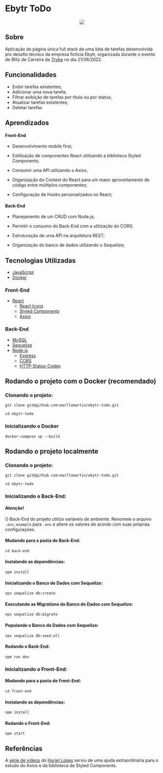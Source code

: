# Ebytr ToDo

<div align="center">
<img src=https://i.imgur.com/3MpfU57.png>
</div>

## Sobre
Aplicação de página única full stack de uma lista de tarefas desenvolvida pro desafio técnico da empresa fictícia Ebytr, organizada durante o evento de Blitz de Carreira da [Trybe](https://www.betrybe.com/) no dia 21/06/2022.

## Funcionalidades
- Exibir tarefas existentes;
- Adicionar uma nova tarefa;
- Filtrar exibição de tarefas por título ou por status;
- Atualizar tarefas existentes;
- Deletar tarefas


## Aprendizados

#### Front-End

   * Desenvolvimento mobile first;

   * Estilização de componentes React utilizando a biblioteca Styled Components;
    
   * Consumir uma API utilizando o Axios;

   * Organização do Context do React para um maior aproveitamento de código entre múltiplos componentes;

   * Configuração de Hooks personalizados no React;
   
#### Back-End

  * Planejamento de um CRUD com Node.js;

  * Permitir o consumo do Back-End com a utilização do CORS;

  * Estruturação de uma API na arquitetura REST;

  * Organização do banco de dados utilizando o Sequelize;


## Tecnologias Utilizadas
* [JavaScript](https://www.javascript.com/)
* [Docker](https://www.docker.com/)
### Front-End
* [React](https://reactjs.org/)
  * [React Icons](https://react-icons.github.io/react-icons/)
  * [Styled Components](https://styled-components.com/)
  * [Axios](https://axios-http.com/ptbr/docs/intro)

### Back-End
* [MySQL](https://www.mysql.com/)
* [Sequelize](https://sequelize.org/)
* [Node.js](https://nodejs.org/en/)
  * [Express](https://expressjs.com/pt-br/)
  * [CORS](https://www.npmjs.com/package/cors)
  * [HTTP-Status-Codes](https://www.npmjs.com/package/http-status-codes)

## Rodando o projeto com o Docker (recomendado)

### Clonando o projeto:
```
git clone git@github.com:marllomartin/ebytr-todo.git

cd ebytr-todo
```
### Inicializando o Docker
```
docker-compose up --build
```

## Rodando o projeto localmente

### Clonando o projeto:
```
git clone git@github.com:marllomartin/ebytr-todo.git

cd ebytr-todo
```


### Inicializando o Back-End:
#### Atenção!
O Back-End do projeto utiliza variáveis de ambiente. Renomeie o arquivo `.env.example` para `.env` e altere os valores de acordo com suas próprias configurações.

#### Mudando para a pasta de Back-End:
```
cd back-end
```
#### Instalando as dependências:
```
npm install
```
#### Inicializando o Banco de Dados com Sequelize:
```
npx sequelize db:create
```
#### Executando as Migrations do Banco de Dados com Sequelize:
```
npx sequelize db:migrate
```
#### Populando o Banco de Dados com Sequelize:
```
npx sequelize db:seed:all
```
#### Rodando o Back-End:
```
npm run dev
```

### Inicializando o Front-End:
#### Mudando para a pasta de Front-End:
```
cd front-end
```
#### Instalando as dependências:
```
npm install
```
#### Rodando o Front-End:
```
npm start
```

## Referências

A [série de vídeos](https://youtube.com/playlist?list=PL8YNlUoOZkkY8wjaI2t8DfvysoysmMLCv) do [Huriel Lopes](https://github.com/huri3l) serviu de uma ajuda extraordinária para o estudo do Axios e da biblioteca de Styled Components.
